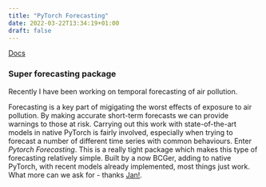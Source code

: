 ```yaml
---
title: "PyTorch Forecasting"
date: 2022-03-22T13:34:19+01:00
draft: false
---
```


[Docs](https://pytorch-forecasting.readthedocs.io/en/stable/)
<!--more-->

### Super forecasting package

Recently I have been working on temporal forecasting of air pollution.

Forecasting is a key part of migigating the worst effects of exposure to air pollution. By making accurate short-term forecasts we can provide warnings to those at risk. Carrying out this work with state-of-the-art models in native PyTorch is fairly involved, especially when trying to forecast a number of different time series with common behaviours. Enter *Pytorch Forecasting*. This is a really tight package which makes this type of forecasting relatively simple. Built by a now BCGer, adding to native PyTorch, with recent models already implemented, most things just work. What more can we ask for - thanks [Jan!](https://github.com/jdb78).
